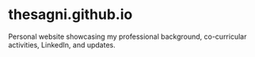 # thesagni.github.io
Personal website showcasing my professional background, co-curricular activities, LinkedIn, and updates.
